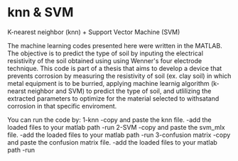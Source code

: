 # knn & SVM
K-nearest neighbor (knn) + Support Vector Machine (SVM)

The machine learning codes presented here were written in the MATLAB. The objective is to predict the type of soil by inputing the electrical resistivity of the soil obtained using using Wenner's four electrode technique. This code is part of a thesis that aims to develop a device that prevents corrosion by measuring the resistivity of soil (ex. clay soil) in which metal equipment is to be burried, applying machine learnig algorithm (k-nearst neighbor and SVM) to predict the type of soil, and utlilizing the extracted parameters to optimize for the material selected to withsatand corrosion in that specific enviroment. 

You can run the code by:
1-knn
-copy and paste the knn file. 
-add the loaded files to your matlab path 
-run
2-SVM
-copy and paste the svm_mlx file. 
-add the loaded files to your matlab path 
-run 
3-confusion matrix 
-copy and paste the confusion matrix file. 
-add the loaded files to your matlab path 
-run 

